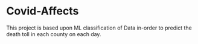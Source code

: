 # Covid-Affects
This project is based upon ML classification of Data in-order to predict the death toll in each county on each day.
